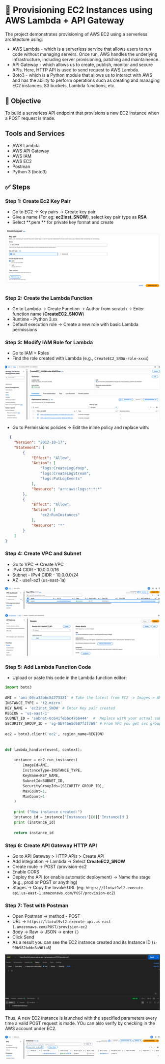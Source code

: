 # 🚀 Provisioning EC2 Instances using AWS Lambda + API Gateway

The project demonstrates provisioning of AWS EC2 using a serverless architecture using:
- AWS Lambda - which is a serverless service that allows users to run code without managing servers. Once run, AWS handles the underlying infrastructure, including server provisioning, patching and maintainence.
- API Gateway - which allows us to create, publish, monitor and secure APIs. Here, HTTP API is used to send request to AWS Lambda.
- Boto3 - which is a Python module that allows us to interact with AWS and has the ability to perform operations such as creating and managing EC2 instances, S3 buckets, Lambda functions, etc.
  
## 📌 Objective

To  build a serverless API endpoint that provisions a new EC2 instance when a POST request is made. 

## Tools and Services 
- AWS Lambda
- AWS API Gateway
- AWS IAM
- AWS EC2
- Postman
- Python 3 (boto3)

## :white_check_mark: Steps 
### Step 1: Create Ec2 Key Pair
- Go to EC2 -> Key pairs -> Create key pair
- Give a name (For eg: **ec2inst_SNOW**), select key pair type as **RSA**
- Select **.pem ** for private key format and create

![kp](./Images/keypair.png)

### Step 2: Create the Lambda Function
- Go to Lambda -> Create Function -> Author from scratch -> Enter function name (**CreateEC2_SNOW**)
- Runtime - Python 3.xx
- Default execution role  -> Create a new role with basic Lambda permissions

### Step 3: Modify IAM Role for Lambda
- Go to IAM > Roles
- Find the role created with Lambda (e.g., `CreateEC2_SNOW-role-xxxx`)
  
![iam](./Images/step3iam.png)

- Go to Permissions policies -> Edit the inline policy and replace with:
  
```json
  {
    "Version": "2012-10-17",
    "Statement": [
        {
            "Effect": "Allow",
            "Action": [
                "logs:CreateLogGroup",
                "logs:CreateLogStream",
                "logs:PutLogEvents"
            ],
            "Resource": "arn:aws:logs:*:*:*"
        },
        {
            "Effect": "Allow",
            "Action": [
                "ec2:RunInstances"
            ],
            "Resource": "*"
        }
    ]
}

```
### Step 4: Create VPC and Subnet
- Go to VPC -> Create VPC
- IPv4 CIDR - 10.0.0.0/16
- Subnet - IPv4 CIDR - 10.0.0.0/24
- AZ - use1-az1 (us-east-1a)

![output](./Images/vpc.png)

![output](./Images/routevpc.png)
  
### Step 5: Add Lambda Function Code
- Upload or paste this code in the Lambda function editor:

```python
import boto3

AMI = 'ami-00ca32bbc84273381' # Take the latest from EC2 -> Images-> AMIs
INSTANCE_TYPE = 't2.micro'
KEY_NAME = 'ec2inst_SNOW' # Enter Key pair created
REGION = 'us-east-1'
SUBNET_ID = 'subnet-0c641febbc4766444'  #  Replace with your actual subnet ID
SECURITY_GROUP_ID = 'sg-0b746e5d687f3f769' # From VPC you get sec group

ec2 = boto3.client('ec2', region_name=REGION)


def lambda_handler(event, context):

    instance = ec2.run_instances(
        ImageId=AMI,
        InstanceType=INSTANCE_TYPE,
        KeyName=KEY_NAME,
        SubnetId=SUBNET_ID,
        SecurityGroupIds=[SECURITY_GROUP_ID],
        MaxCount=1,
        MinCount=1
    )
    
    print ("New instance created:")
    instance_id = instance['Instances'][0]['InstanceId']
    print (instance_id)

    return instance_id
```
### Step 6: Create API Gateway HTTP API
- Go to API Gateway > HTTP APIs > Create API
- Add integration → Lambda → Select **CreateEC2_SNOW**
- Create route -> POST /provision-ec2
- Enable CORS
- Deploy the API (or enable automatic deployment) → Name the stage (e.g., prod or POST or anything)
- Stages -> Copy the Invoke URL (eg: `https://lloiwt9vl2.execute-api.us-east-1.amazonaws.com/POST/provision-ec2`)

### Step 7: Test with Postman
- Open Postman -> method - POST
- URL -> `https://lloiwt9vl2.execute-api.us-east-1.amazonaws.com/POST/provision-ec2`
- Body -> Raw -> JSON -> enter `{}`
- Click Send
- As a result you can see the EC2 instance created and its Instance ID (`i-00b982bdde8a961a8`)

![post](./Images/postman.png)

Thus, A new EC2 instance is launched with the specified parameters every time a valid POST request is made. YOu can also verify by checking in the AWS account under EC2.

![output](./Images/output.png)
